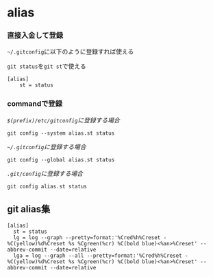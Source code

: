 # alias

### 直接入金して登録
`~/.gitconfig`に以下のように登録すれば使える

`git status`を`git st`で使える
```
[alias]
    st = status
```

### commandで登録

*`$(prefix)/etc/gitconfig`に登録する場合*

`git config --system alias.st status`

*`~/.gitconfig`に登録する場合*

`git config --global alias.st status`

*`.git/config`に登録する場合*

`git config alias.st status`


## git alias集

```
[alias]
  st = status
  lg = log --graph --pretty=format:'%Cred%h%Creset -%C(yellow)%d%Creset %s %Cgreen(%cr) %C(bold blue)<%an>%Creset' --abbrev-commit --date=relative
  lga = log --graph --all --pretty=format:'%Cred%h%Creset -%C(yellow)%d%Creset %s %Cgreen(%cr) %C(bold blue)<%an>%Creset' --abbrev-commit --date=relative
```
